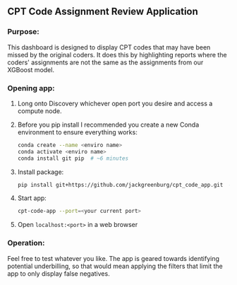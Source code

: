 ## CPT Code Assignment Review Application

### Purpose:

This dashboard is designed to display CPT codes that may have been missed by the original coders. It does this by highlighting reports where the coders' assignments are not the same as the assignments from our XGBoost model.

### Opening app:

1. Long onto Discovery whichever open port you desire and access a compute node.
2. Before you pip install I recommended you create a new Conda environment to ensure everything works:

    ```bash
    conda create --name <enviro name>
    conda activate <enviro name>
    conda install git pip  # ~6 minutes
    ```

3. Install package:
    ```bash
    pip install git+https://github.com/jackgreenburg/cpt_code_app.git  # ~20 minutes
    ```
4. Start app:
    ```bash
    cpt-code-app --port=<your current port>
    ```
5. Open `localhost:<port>` in a web browser

### Operation:

Feel free to test whatever you like. The app is geared towards identifying potential underbilling, so that would mean applying the filters that limit the app to only display false negatives.
